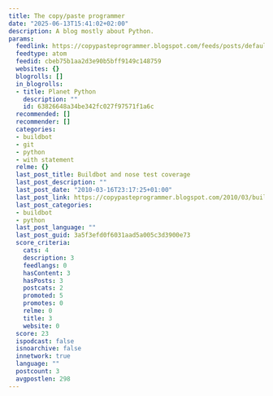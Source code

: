 ```yaml
---
title: The copy/paste programmer
date: "2025-06-13T15:41:02+02:00"
description: A blog mostly about Python.
params:
  feedlink: https://copypasteprogrammer.blogspot.com/feeds/posts/default/-/python
  feedtype: atom
  feedid: cbeb75b1aa2d3e90b5bff9149c148759
  websites: {}
  blogrolls: []
  in_blogrolls:
  - title: Planet Python
    description: ""
    id: 63826648a34be342fc027f97571f1a6c
  recommended: []
  recommender: []
  categories:
  - buildbot
  - git
  - python
  - with statement
  relme: {}
  last_post_title: Buildbot and nose test coverage
  last_post_description: ""
  last_post_date: "2010-03-16T23:17:25+01:00"
  last_post_link: https://copypasteprogrammer.blogspot.com/2010/03/buildbot-and-nose-test-coverage.html
  last_post_categories:
  - buildbot
  - python
  last_post_language: ""
  last_post_guid: 3a5f3efd0f6031aad5a005c3d3900e73
  score_criteria:
    cats: 4
    description: 3
    feedlangs: 0
    hasContent: 3
    hasPosts: 3
    postcats: 2
    promoted: 5
    promotes: 0
    relme: 0
    title: 3
    website: 0
  score: 23
  ispodcast: false
  isnoarchive: false
  innetwork: true
  language: ""
  postcount: 3
  avgpostlen: 298
---
```

